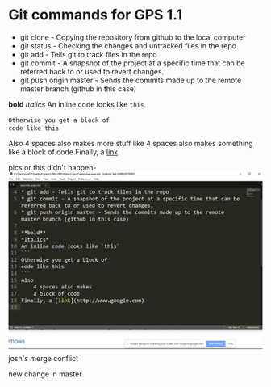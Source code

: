 # Git commands for GPS 1.1
* git clone - Copying the repository from github to the local computer
* git status - Checking the changes and untracked files in the repo
* git add - Tells git to track files in the repo
* git commit - A snapshot of the project at a specific time that can be referred back to or used to revert changes.
* git push origin master - Sends the commits made up to the remote master branch (github in this case)

**bold**
*Italics*
An inline code looks like `this`
```
Otherwise you get a block of
code like this
```
Also
    4 spaces also makes more stuff like
    4 spaces also makes something like
    a block of code
Finally, a [link](http://www.google.com)

pics or this didn't happen- 
![proof](screenshot.png)josh's merge conflict

new change in master
